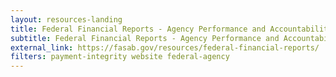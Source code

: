 ```yaml
---
layout: resources-landing
title: Federal Financial Reports - Agency Performance and Accountability Reports (PAR)/Agency Financial Reports (AFR)
subtitle: Federal Financial Reports - Agency Performance and Accountability Reports (PAR)/Agency Financial Reports (AFR)
external_link: https://fasab.gov/resources/federal-financial-reports/
filters: payment-integrity website federal-agency
---
```

